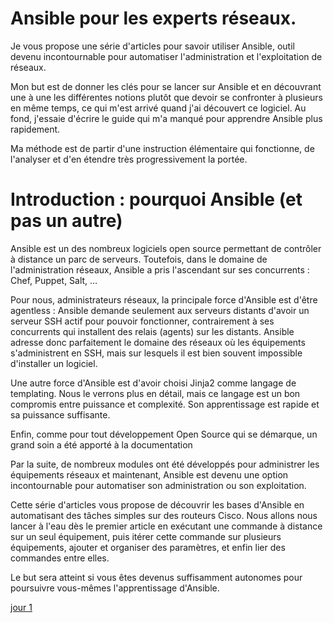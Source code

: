
# Ansible pour les experts réseaux.

Je vous propose une série d&#39;articles pour savoir utiliser Ansible, outil devenu incontournable pour automatiser l&#39;administration et l&#39;exploitation de réseaux.

Mon but est de donner les clés pour se lancer sur Ansible et en découvrant une à une les différentes notions plutôt que devoir se confronter à plusieurs en même temps, ce qui m&#39;est arrivé quand j&#39;ai découvert ce logiciel. Au fond, j&#39;essaie d&#39;écrire le guide qui m&#39;a manqué pour apprendre Ansible plus rapidement.

Ma méthode est de partir d&#39;une instruction élémentaire qui fonctionne, de l&#39;analyser et d&#39;en étendre très progressivement la portée.

# Introduction : pourquoi Ansible (et pas un autre)

Ansible est un des nombreux logiciels open source permettant de contrôler à distance un parc de serveurs. Toutefois, dans le domaine de l&#39;administration réseaux, Ansible a pris l&#39;ascendant sur ses concurrents : Chef, Puppet, Salt, …

Pour nous, administrateurs réseaux, la principale force d&#39;Ansible est d&#39;être agentless : Ansible demande seulement aux serveurs distants d&#39;avoir un serveur SSH actif pour pouvoir fonctionner, contrairement à ses concurrents qui installent des relais (agents) sur les distants. Ansible adresse donc parfaitement le domaine des réseaux où les équipements s&#39;administrent en SSH, mais sur lesquels il est bien souvent impossible d&#39;installer un logiciel.

Une autre force d&#39;Ansible est d&#39;avoir choisi Jinja2 comme langage de templating. Nous le verrons plus en détail, mais ce langage est un bon compromis entre puissance et complexité. Son apprentissage est rapide et sa puissance suffisante.

Enfin, comme pour tout développement Open Source qui se démarque, un grand soin a été apporté à la documentation

Par la suite, de nombreux modules ont été développés pour administrer les équipements réseaux et maintenant, Ansible est devenu une option incontournable pour automatiser son administration ou son exploitation.

Cette série d&#39;articles vous propose de découvrir les bases d&#39;Ansible en automatisant des tâches simples sur des routeurs Cisco. Nous allons nous lancer à l&#39;eau dès le premier article en exécutant une commande à distance sur un seul équipement, puis itérer cette commande sur plusieurs équipements, ajouter et organiser des paramètres, et enfin lier des commandes entre elles. 

Le but sera atteint si vous êtes devenus suffisamment autonomes pour poursuivre vous-mêmes l&#39;apprentissage d&#39;Ansible.

[jour 1](day_01.md)
<!--stackedit_data:
eyJoaXN0b3J5IjpbLTEzOTU4NzIyOSwxNDkwNTI0Njg4XX0=
-->